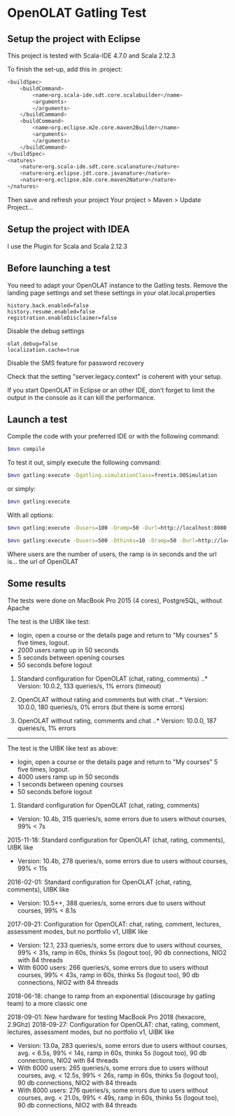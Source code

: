 # OpenOLAT Gatling Test


## Setup the project with Eclipse

This project is tested with Scala-IDE 4.7.0 and Scala 2.12.3

To finish the set-up, add this in .project:

```bash
<buildSpec>
	<buildCommand>
		<name>org.scala-ide.sdt.core.scalabuilder</name>
		<arguments>
		</arguments>
	</buildCommand>
	<buildCommand>
		<name>org.eclipse.m2e.core.maven2Builder</name>
		<arguments>
		</arguments>
	</buildCommand>
</buildSpec>
<natures>
	<nature>org.scala-ide.sdt.core.scalanature</nature>
	<nature>org.eclipse.jdt.core.javanature</nature>
	<nature>org.eclipse.m2e.core.maven2Nature</nature>
</natures> 
```
	
Then save and refresh your project Your project > Maven > Update Project...

## Setup the project with IDEA

I use the Plugin for Scala and Scala 2.12.3

## Before launching a test

You need to adapt your OpenOLAT instance to the Gatling tests. Remove the landing page
settings and set these settings in your olat.local.properties

```
history.back.enabled=false
history.resume.enabled=false
registration.enableDisclaimer=false
```

Disable the debug settings

```
olat.debug=false
localization.cache=true
```

Disable the SMS feature for password recovery

Check that the setting "server.legacy.context" is coherent with your setup.

If you start OpenOLAT in Eclipse or an other IDE, don't forget to limit the 
output in the console as it can kill the performance.

## Launch a test

Compile the code with your preferred IDE or with the following command:

```bash
$mvn compile
```

To test it out, simply execute the following command:

```bash
$mvn gatling:execute -Dgatling.simulationClass=frentix.OOSimulation
```

or simply:

```bash
$mvn gatling:execute
```

With all options:

```bash
$mvn gatling:execute -Dusers=100 -Dramp=50 -Durl=http://localhost:8080 -Dgatling.simulationClass=frentix.OOSimulation
```

```bash
$mvn gatling:execute -Dusers=500 -Dthinks=10 -Dramp=50 -Durl=http://localhost:8081 -Dgatling.simulationClass=frentix.QTI21Simulation
```

Where users are the number of users, the ramp is in seconds and the url is... the url of OpenOLAT

## Some results

The tests were done  on MacBook Pro 2015 (4 cores), PostgreSQL, without Apache

The test is the UIBK like test:
- login, open a course or the details page and return to "My courses" 5 five times, logout.
- 2000 users ramp up in 50 seconds
- 5 seconds between opening courses
- 50 seconds before logout

1. Standard configuration for OpenOLAT (chat, rating, comments)
..* Version: 10.0.2, 133 queries/s, 1% errors (timeout)

2. OpenOLAT without rating and comments but with chat
..* Version: 10.0.0, 180 queries/s, 0% errors (but there is some errors)
   
3. OpenOLAT without rating, comments and chat
..* Version: 10.0.0, 187 queries/s, 1% errors

--------------------------------------------------

The test is the UIBK like test as above:
- login, open a course or the details page and return to "My courses" 5 five times, logout.
- 4000 users ramp up in 50 seconds
- 1 seconds between opening courses
- 50 seconds before logout

1. Standard configuration for OpenOLAT (chat, rating, comments)
- Version: 10.4b, 315 queries/s, some errors due to users without courses, 99% < 7s
   

2015-11-18: Standard configuration for OpenOLAT (chat, rating, comments), UIBK like
- Version: 10.4b, 278 queries/s, some errors due to users without courses, 99% < 11s
   
2016-02-01: Standard configuration for OpenOLAT (chat, rating, comments), UIBK like
- Version: 10.5++, 388 queries/s, some errors due to users without courses, 99% < 8.1s
 
2017-09-21: Configuration for OpenOLAT: chat, rating, comment, lectures, assessment modes, but no portfolio v1, UIBK like
- Version: 12.1, 233 queries/s, some errors due to users without courses, 99% < 31s, ramp in 60s, thinks 5s (logout too), 90 db connections, NIO2 with 84 threads
- With 6000 users: 266 queries/s, some errors due to users without courses, 99% < 43s, ramp in 60s, thinks 5s (logout too), 90 db connections, NIO2 with 84 threads
   
2018-06-18: change to ramp from an exponential (discourage by gatling team) to a more classic one

2018-09-01: New hardware for testing MacBook Pro 2018 (hexacore, 2.9Ghz)
2018-09-27: Configuration for OpenOLAT: chat, rating, comment, lectures, assessment modes, but no portfolio v1, UIBK like
- Version: 13.0a, 283 queries/s, some errors due to users without courses, avg. < 6.5s, 99% < 14s, ramp in 60s, thinks 5s (logout too), 90 db connections, NIO2 with 84 threads
- With 6000 users: 265 queries/s, some errors due to users without courses, avg. < 12.5s, 99% < 26s, ramp in 60s, thinks 5s (logout too), 90 db connections, NIO2 with 84 threads
- With 8000 users: 276 queries/s, some errors due to users without courses, avg. < 21.0s, 99% < 49s, ramp in 60s, thinks 5s (logout too), 90 db connections, NIO2 with 84 threads

